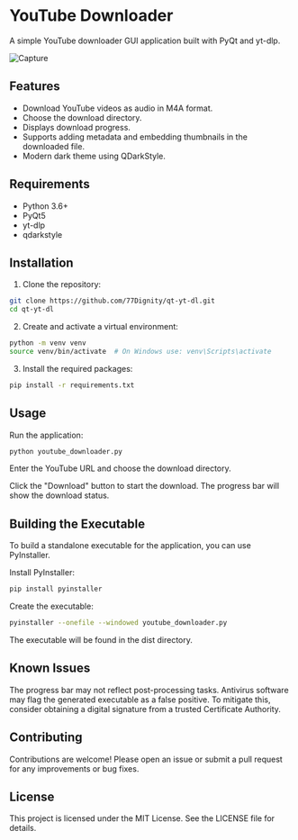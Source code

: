 # YouTube Downloader

A simple YouTube downloader GUI application built with PyQt and yt-dlp.

![Capture](https://github.com/77Dignity/qt-yt-dl/assets/107360076/9bd82b11-b9cf-46bf-b6e9-df38d0cd105e)

## Features

- Download YouTube videos as audio in M4A format.
- Choose the download directory.
- Displays download progress.
- Supports adding metadata and embedding thumbnails in the downloaded file.
- Modern dark theme using QDarkStyle.

## Requirements

- Python 3.6+
- PyQt5
- yt-dlp
- qdarkstyle

## Installation

1. Clone the repository:
```sh
git clone https://github.com/77Dignity/qt-yt-dl.git
cd qt-yt-dl
```

2. Create and activate a virtual environment:
```sh
python -m venv venv
source venv/bin/activate  # On Windows use: venv\Scripts\activate
```
3. Install the required packages:

```sh
pip install -r requirements.txt
```

## Usage

Run the application:

```sh
python youtube_downloader.py
```

Enter the YouTube URL and choose the download directory.

Click the "Download" button to start the download. The progress bar will show the download status.

## Building the Executable

To build a standalone executable for the application, you can use PyInstaller.

Install PyInstaller:
```sh
pip install pyinstaller
```
Create the executable:

```sh
pyinstaller --onefile --windowed youtube_downloader.py
```
The executable will be found in the dist directory.

## Known Issues

The progress bar may not reflect post-processing tasks.
Antivirus software may flag the generated executable as a false positive. To mitigate this, consider obtaining a digital signature from a trusted Certificate Authority.

## Contributing

Contributions are welcome! Please open an issue or submit a pull request for any improvements or bug fixes.

## License

This project is licensed under the MIT License. See the LICENSE file for details.
